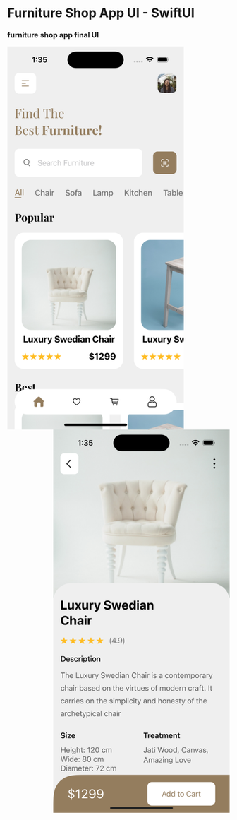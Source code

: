 # Furniture Shop App UI - SwiftUI


### furniture shop app final UI

<div>
  <img src="screenshot1.png" width="400" align="left" alt="Homescreen Screenshot"/>
  

  <img src="screenshot2.png" width="400" align="right" alt="Product Details Screenshot"/>

</div>






